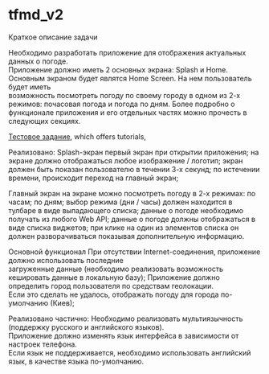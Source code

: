 # tfmd_v2

Краткое описание задачи

Необходимо разработать приложение для отображения актуальных данных о погоде.  
Приложение должно иметь 2 основных экрана: Splash и Home.
Основным экраном будет являтся Home Screen. На нем пользователь будет иметь  
возможность посмотреть погоду по своему городу в одном из 2-х режимов: почасовая погода и погода по дням.
Более подробно о функционале приложения и его отдельных частях можно прочесть в следующих секциях.

[Тестовое задание](https://docs.google.com/document/d/1MOKMiCarI4RO6DFtjBPRgbmontRfWKTuF_axK6CLuMs/mobilebasic#heading=h.7d7a5dxtwk6b), which offers tutorials,

Реализовано:
Splash-экран
первый экран при открытии приложения;
на экране должно отображаться любое изображение / логотип;
экран должен быть показан пользователю в течении 3-х секунд;
по истечении времени, происходит переход на главный экран;

Главный экран
на экране можно посмотреть погоду в 2-х режимах:
 по часам;
 по дням;
выбор режима (дни / часы) должен находится в тулбаре в виде выпадающего списка;
данные о погоде необходимо получать из любого Web API;
данные о погоде должны отображаться в виде списка виджетов;
при клике на один из элементов списка он должен разворачиваться показывая дополнительную информацию.

Основной функционал
При отсутствии Internet-соединения, приложение должно использовать последние  
загруженные данные (необходимо реализовать возможность кешировать данные в локальную базу);
Приложение должно определить город пользователя по средствам геолокации.  
Если это сделать не удалось, отображать погоду для города по-умолчанию (Киев);

Реализовано частично:
Необходимо реализовать мультиязычность (поддержку русского и английского языков).  
Приложение должно изменять язык интерфейса в зависимости от настроек телефона.  
 Если язык не поддерживается, необходимо использовать английский язык, в качестве языка по-умолчанию.